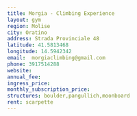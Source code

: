 ```yaml
---
title: Morgia - Climbing Experience
layout: gym
region: Molise
city: Oratino
address: Strada Provinciale 48
latitude: 41.5813468
longitude: 14.5942342
email:  morgiaclimbing@gmail.com
phone: 3917514288
website: 
annual_fee: 
ingress_price: 
monthly_subscription_price: 
structures: boulder,pangullich,moonboard
rent: scarpette
---
```


